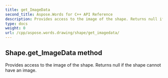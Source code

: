 ```yaml
---
title: get_ImageData
second_title: Aspose.Words for C++ API Reference
description: Provides access to the image of the shape. Returns null if the shape cannot have an image. 
type: docs
weight: 0
url: /cpp/aspose.words.drawing/shape/get_imagedata/
---
```

## Shape.get_ImageData method


Provides access to the image of the shape. Returns null if the shape cannot have an image. 

